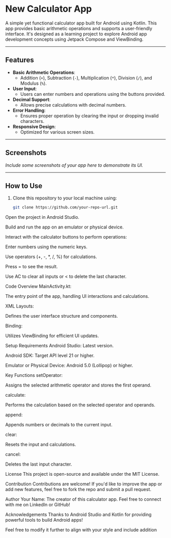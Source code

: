 # New Calculator App

A simple yet functional calculator app built for Android using Kotlin. This app provides basic arithmetic operations and supports a user-friendly interface. It's designed as a learning project to explore Android app development concepts using Jetpack Compose and ViewBinding.

---

## Features

- **Basic Arithmetic Operations**:
  - Addition (`+`), Subtraction (`-`), Multiplication (`*`), Division (`/`), and Modulus (`%`).
- **User Input**:
  - Users can enter numbers and operations using the buttons provided.
- **Decimal Support**:
  - Allows precise calculations with decimal numbers.
- **Error Handling**:
  - Ensures proper operation by clearing the input or dropping invalid characters.
- **Responsive Design**:
  - Optimized for various screen sizes.

---

## Screenshots

*Include some screenshots of your app here to demonstrate its UI.*

---

## How to Use

1. Clone this repository to your local machine using:
   ```bash
   git clone https://github.com/your-repo-url.git
Open the project in Android Studio.

Build and run the app on an emulator or physical device.

Interact with the calculator buttons to perform operations:

Enter numbers using the numeric keys.

Use operators (+, -, *, /, %) for calculations.

Press = to see the result.

Use AC to clear all inputs or < to delete the last character.

Code Overview
MainActivity.kt:

The entry point of the app, handling UI interactions and calculations.

XML Layouts:

Defines the user interface structure and components.

Binding:

Utilizes ViewBinding for efficient UI updates.

Setup Requirements
Android Studio: Latest version.

Android SDK: Target API level 21 or higher.

Emulator or Physical Device: Android 5.0 (Lollipop) or higher.

Key Functions
setOperator:

Assigns the selected arithmetic operator and stores the first operand.

calculate:

Performs the calculation based on the selected operator and operands.

append:

Appends numbers or decimals to the current input.

clear:

Resets the input and calculations.

cancel:

Deletes the last input character.

License
This project is open-source and available under the MIT License.

Contribution
Contributions are welcome! If you'd like to improve the app or add new features, feel free to fork the repo and submit a pull request.

Author
Your Name: The creator of this calculator app. Feel free to connect with me on LinkedIn or GitHub!

Acknowledgements
Thanks to Android Studio and Kotlin for providing powerful tools to build Android apps!


Feel free to modify it further to align with your style and include addition
